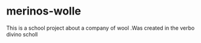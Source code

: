 # merinos-wolle
This is a school project about a company of wool .Was created in the verbo divino scholl
